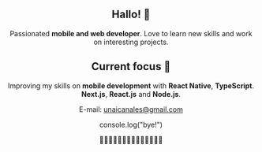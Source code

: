 <div style="text-align:center;">



  
  
## Hallo! 👋
Passionated **mobile and web developer**. Love to learn new skills and work on interesting projects.


## Current focus 🌱
 
Improving my skills on **mobile development** with **React Native**, **TypeScript**. **Next.js**, **React.js** and **Node.js**.


E-mail: unaicanales@gmail.com

console.log("bye!")

  🔽🔽🔽🔽🔽🔽🔽🔽🔽🔽🔽🔽🔽🔽
  
</div>


<!--
**unaisdev/unaisdev** is a ✨ _special_ ✨ repository because its `README.md` (this file) appears on your GitHub profile.



Here are some ideas to get you started:

- 🔭 I’m currently working on ...
- 🌱 I’m currently learning ...
- 👯 I’m looking to collaborate on ...
- 🤔 I’m looking for help with ...
- 💬 Ask me about ...
- 📫 How to reach me: ...
- 😄 Pronouns: ...
- ⚡ Fun fact: ...
-->
